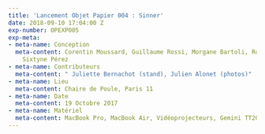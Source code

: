 ```yaml
---
title: 'Lancement Objet Papier 004 : Sinner'
date: 2018-09-10 17:04:00 Z
exp-number: OPEXP005
exp-meta:
- meta-name: Conception
  meta-content: Corentin Moussard, Guillaume Rossi, Morgane Bartoli, Ronan Deshaies,
    Sixtyne Pérez
- meta-name: Contributeurs
  meta-content: " Juliette Bernachot (stand), Julien Alonet (photos)"
- meta-name: Lieu
  meta-content: Chaire de Poule, Paris 11
- meta-name: Date
  meta-content: 19 Octobre 2017
- meta-name: Matériel
  meta-content: MacBook Pro, MacBook Air, Vidéoprojecteurs, Gemini TT2000 + mixer
---
```


